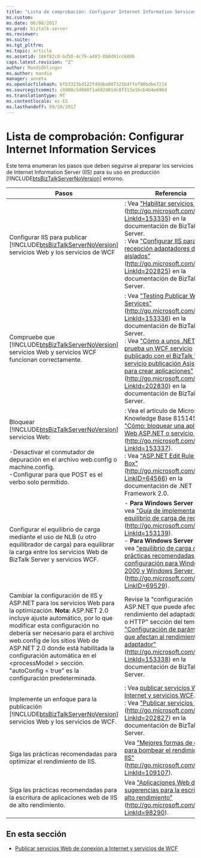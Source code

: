```yaml
---
title: "Lista de comprobación: Configurar Internet Information Services | Documentos de Microsoft"
ms.custom: 
ms.date: 06/08/2017
ms.prod: biztalk-server
ms.reviewer: 
ms.suite: 
ms.tgt_pltfrm: 
ms.topic: article
ms.assetid: 186f82c0-bd50-4c79-a403-8b0d91cc68d6
caps.latest.revision: "2"
author: MandiOhlinger
ms.author: mandia
manager: anneta
ms.openlocfilehash: bfb3323bd122fd9dba007321b4ffef90bdbe7214
ms.sourcegitcommit: cb908c540d8f1a692d01dc8f313e16cb4b4e696d
ms.translationtype: MT
ms.contentlocale: es-ES
ms.lasthandoff: 09/20/2017
---
```

# <a name="checklist-configuring-internet-information-services"></a>Lista de comprobación: Configurar Internet Information Services
Este tema enumeran los pasos que deben seguirse al preparar los servicios de Internet Information Server (IIS) para su uso en producción [!INCLUDE[btsBizTalkServerNoVersion](../includes/btsbiztalkservernoversion-md.md)] entorno.  
  
|Pasos|Referencia|  
|-----------|---------------|  
|Configurar IIS para publicar [!INCLUDE[btsBizTalkServerNoVersion](../includes/btsbiztalkservernoversion-md.md)] servicios Web y los servicios de WCF|: Vea ["Habilitar servicios Web"](http://go.microsoft.com/fwlink/?LinkId=153335) (http://go.microsoft.com/fwlink/?LinkId=153335) en la documentación de BizTalk Server.<br />: Vea ["Configurar IIS para la recepción adaptadores de WCF aislados"](http://go.microsoft.com/fwlink/?LinkId=202825)(http://go.microsoft.com/fwlink/?LinkId=202825) en la documentación de BizTalk Server.|  
|Compruebe que [!INCLUDE[btsBizTalkServerNoVersion](../includes/btsbiztalkservernoversion-md.md)] servicios Web y servicios WCF funcionan correctamente.|: Vea ["Testing Publicar Web Services"](http://go.microsoft.com/fwlink/?LinkId=153336) (http://go.microsoft.com/fwlink/?LinkId=153336) en la documentación de BizTalk Server.<br />: Vea ["Cómo a unos .NET a prueba un WCF servicio publicado con el BizTalk WCF servicio publicación Asistente para crear aplicaciones"](http://go.microsoft.com/fwlink/?LinkId=202830) (http://go.microsoft.com/fwlink/?LinkId=202830) en la documentación de BizTalk Server.|  
|Bloquear [!INCLUDE[btsBizTalkServerNoVersion](../includes/btsbiztalkservernoversion-md.md)] servicios Web:<br /><br /> -Desactivar el conmutador de depuración en el archivo web.config o machine.config.<br />-Configurar para que POST es el verbo solo permitido.|: Vea el artículo de Microsoft Knowledge Base 815145, ["Cómo: bloquear una aplicación Web ASP.NET o servicio Web"](http://go.microsoft.com/fwlink/?LinkId=153337) (http://go.microsoft.com/fwlink/?LinkId=153337).<br />: Vea ["ASP.NET Edit Rule Dialog Box"](http://go.microsoft.com/fwlink/?LinkID=64566) (http://go.microsoft.com/fwlink/?LinkID=64566) en la documentación de .NET Framework 2.0.|  
|Configurar el equilibrio de carga mediante el uso de NLB (u otro equilibrador de carga) para equilibrar la carga entre los servicios Web de BizTalk Server y servicios WCF.|-   **Para Windows Server 2008**: vea ["Guía de implementación de equilibrio de carga de red"](http://go.microsoft.com/fwlink/?LinkId=153139) (http://go.microsoft.com/fwlink/?LinkId=153139).<br />-   **Para Windows Server 2003**: vea ["equilibrio de carga de red: prácticas recomendadas de configuración para Windows 2000 y Windows Server 2003"](http://go.microsoft.com/fwlink/?LinkID=69529) (http://go.microsoft.com/fwlink/?LinkID=69529).|  
|Cambiar la configuración de IIS y ASP.NET para los servicios Web para la optimización. **Nota:** ASP.NET 2.0 incluye ajuste automático, por lo que modificar esta configuración no debería ser necesario para el archivo web.config de los sitios Web de ASP.NET 2.0 donde está habilitada la configuración automática en el \<processModel > sección. "autoConfig = true" es la configuración predeterminada.|Revise la "configuración de ASP.NET que puede afectar al rendimiento del adaptador SOAP o HTTP" sección del tema ["Configuración de parámetros que afectan al rendimiento del adaptador"](http://go.microsoft.com/fwlink/?LinkId=153338) (http://go.microsoft.com/fwlink/?LinkId=153338) en la documentación de BizTalk Server.|  
|Implemente un enfoque para la publicación [!INCLUDE[btsBizTalkServerNoVersion](../includes/btsbiztalkservernoversion-md.md)] servicios Web y los servicios de WCF.|: Vea [publicar servicios Web con Internet y servicios WCF](../technical-guides/publishing-internet-facing-web-services-and-wcf-services.md).<br />: Vea ["Publicar servicios WCF"](http://go.microsoft.com/fwlink/?LinkId=202827) (http://go.microsoft.com/fwlink/?LinkId=202827) en la documentación de BizTalk Server.|  
|Siga las prácticas recomendadas para optimizar el rendimiento de IIS.|Vea ["Mejores formas de diez para bombear el rendimiento de IIS"](http://go.microsoft.com/fwlink/?LinkId=109107) (http://go.microsoft.com/fwlink/?LinkId=109107).|  
|Siga las prácticas recomendadas para la escritura de aplicaciones web de IIS de alto rendimiento.|Vea ["Aplicaciones Web de 10 sugerencias para la escritura de alto rendimiento"](http://go.microsoft.com/fwlink/?LinkId=98290) (http://go.microsoft.com/fwlink/?LinkId=98290).|  
  
## <a name="in-this-section"></a>En esta sección  
  
-   [Publicar servicios Web de conexión a Internet y servicios de WCF](../technical-guides/publishing-internet-facing-web-services-and-wcf-services.md)